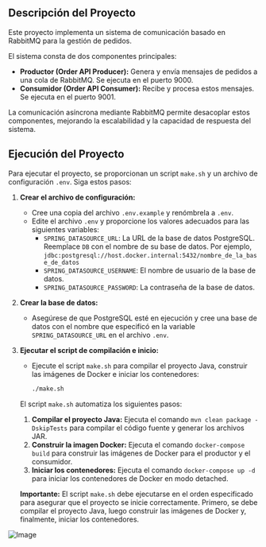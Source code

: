 ## Descripción del Proyecto

Este proyecto implementa un sistema de comunicación basado en RabbitMQ para la gestión de pedidos.

El sistema consta de dos componentes principales:

* **Productor (Order API Producer):** Genera y envía mensajes de pedidos a una cola de RabbitMQ. Se ejecuta en el puerto 9000.
* **Consumidor (Order API Consumer):** Recibe y procesa estos mensajes. Se ejecuta en el puerto 9001.

La comunicación asíncrona mediante RabbitMQ permite desacoplar estos componentes, mejorando la escalabilidad y la capacidad de respuesta del sistema.

## Ejecución del Proyecto

Para ejecutar el proyecto, se proporcionan un script `make.sh` y un archivo de configuración `.env`. Siga estos pasos:

1.  **Crear el archivo de configuración:**
    * Cree una copia del archivo `.env.example` y renómbrela a `.env`.
    * Edite el archivo `.env` y proporcione los valores adecuados para las siguientes variables:
        * `SPRING_DATASOURCE_URL`: La URL de la base de datos PostgreSQL. Reemplace `DB` con el nombre de su base de datos. Por ejemplo, `jdbc:postgresql://host.docker.internal:5432/nombre_de_la_base_de_datos`
        * `SPRING_DATASOURCE_USERNAME`: El nombre de usuario de la base de datos.
        * `SPRING_DATASOURCE_PASSWORD`: La contraseña de la base de datos.
        
2.  **Crear la base de datos:**
    * Asegúrese de que PostgreSQL esté en ejecución y cree una base de datos con el nombre que especificó en la variable `SPRING_DATASOURCE_URL` en el archivo `.env`.
3.  **Ejecutar el script de compilación e inicio:**
    * Ejecute el script `make.sh` para compilar el proyecto Java, construir las imágenes de Docker e iniciar los contenedores:
        ```bash
        ./make.sh
        ```
    El script `make.sh` automatiza los siguientes pasos:

    1.  **Compilar el proyecto Java:** Ejecuta el comando `mvn clean package -DskipTests` para compilar el código fuente y generar los archivos JAR.
    2.  **Construir la imagen Docker:** Ejecuta el comando `docker-compose build` para construir las imágenes de Docker para el productor y el consumidor.
    3.  **Iniciar los contenedores:** Ejecuta el comando `docker-compose up -d` para iniciar los contenedores de Docker en modo detached.

    **Importante:** El script `make.sh` debe ejecutarse en el orden especificado para asegurar que el proyecto se inicie correctamente. Primero, se debe compilar el proyecto Java, luego construir las imágenes de Docker y, finalmente, iniciar los contenedores.


![Image](https://github.com/user-attachments/assets/17e5b98c-15ab-4933-a1ca-30012e838e8c)